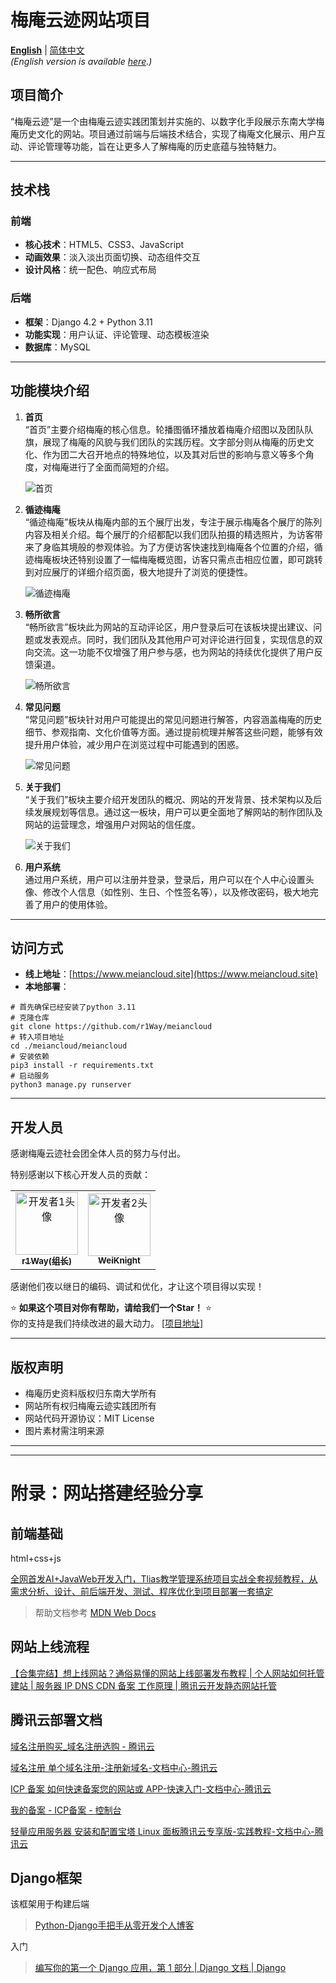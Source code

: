 # 梅庵云迹网站项目
[**English**](README.md) | [简体中文](#)  
*(English version is available [here](README.md).)*

## 项目简介
“梅庵云迹”是一个由梅庵云迹实践团策划并实施的、以数字化手段展示东南大学梅庵历史文化的网站。项目通过前端与后端技术结合，实现了梅庵文化展示、用户互动、评论管理等功能，旨在让更多人了解梅庵的历史底蕴与独特魅力。

---

## 技术栈
### 前端
- **核心技术**：HTML5、CSS3、JavaScript
- **动画效果**：淡入淡出页面切换、动态组件交互
- **设计风格**：统一配色、响应式布局

### 后端
- **框架**：Django 4.2 + Python 3.11
- **功能实现**：用户认证、评论管理、动态模板渲染
- **数据库**：MySQL

---

## 功能模块介绍
1. **首页**  
   “首页”主要介绍梅庵的核心信息。轮播图循环播放着梅庵介绍图以及团队队旗，展现了梅庵的风貌与我们团队的实践历程。文字部分则从梅庵的历史文化、作为团二大召开地点的特殊地位，以及其对后世的影响与意义等多个角度，对梅庵进行了全面而简短的介绍。

   ![首页](figs/main.png)

2. **循迹梅庵**  
   “循迹梅庵”板块从梅庵内部的五个展厅出发，专注于展示梅庵各个展厅的陈列内容及相关介绍。每个展厅的介绍都配以我们团队拍摄的精选照片，为访客带来了身临其境般的参观体验。为了方便访客快速找到梅庵各个位置的介绍，循迹梅庵板块还特别设置了一幅梅庵概览图，访客只需点击相应位置，即可跳转到对应展厅的详细介绍页面，极大地提升了浏览的便捷性。

   ![循迹梅庵](figs/xjma.png)

3. **畅所欲言**  
   “畅所欲言”板块此为网站的互动评论区，用户登录后可在该板块提出建议、问题或发表观点。同时，我们团队及其他用户可对评论进行回复，实现信息的双向交流。这一功能不仅增强了用户参与感，也为网站的持续优化提供了用户反馈渠道。

   ![畅所欲言](figs/csyy.png)

4. **常见问题**  
    “常见问题”板块针对用户可能提出的常见问题进行解答，内容涵盖梅庵的历史细节、参观指南、文化价值等方面。通过提前梳理并解答这些问题，能够有效提升用户体验，减少用户在浏览过程中可能遇到的困惑。 

    ![常见问题](figs/cjwt.png) 

5. **关于我们**  
   “关于我们”板块主要介绍开发团队的概况、网站的开发背景、技术架构以及后续发展规划等信息。通过这一板块，用户可以更全面地了解网站的制作团队及网站的运营理念，增强用户对网站的信任度。

   ![关于我们](figs/about.png)

6. **用户系统**  
   通过用户系统，用户可以注册并登录，登录后，用户可以在个人中心设置头像、修改个人信息（如性别、生日、个性签名等），以及修改密码，极大地完善了用户的使用体验。

---

## 访问方式
- **线上地址**：[https://www.meiancloud.site](https://www.meiancloud.site)  
- **本地部署**：
```shell
# 首先确保已经安装了python 3.11
# 克隆仓库
git clone https://github.com/r1Way/meiancloud
# 转入项目地址
cd ./meiancloud/meiancloud
# 安装依赖
pip3 install -r requirements.txt
# 启动服务
python3 manage.py runserver
```  
---
## 开发人员
感谢梅庵云迹社会团全体人员的努力与付出。

特别感谢以下核心开发人员的贡献：

<table>
  <tr>
    <td align="center">
      <a href="https://github.com/r1Way">
        <img src="https://avatars.githubusercontent.com/r1Way" width="100px;" alt="开发者1头像"/>
        <br />
        <sub><b>r1Way(组长)</b></sub>
      </a>
    </td>
    <td align="center">
      <a href="https://github.com/WeiKnight0">
        <img src="https://avatars.githubusercontent.com/weiknight0" width="100px;" alt="开发者2头像"/>
        <br />
        <sub><b>WeiKnight</b></sub>
      </a>
    </td>
  </tr>
</table>

感谢他们夜以继日的编码、调试和优化，才让这个项目得以实现！

⭐ **如果这个项目对你有帮助，请给我们一个Star！** ⭐  
你的支持是我们持续改进的最大动力。 [[项目地址]](https://github.com/r1Way/meiancloud)


---

## 版权声明
- 梅庵历史资料版权归东南大学所有
- 网站所有权归梅庵云迹实践团所有
- 网站代码开源协议：MIT License
- 图片素材需注明来源

---
---
# 附录：网站搭建经验分享 
<!-- 
# 梅庵云迹网站

[网站链接www.meiancloud.site](https://meiancloud.site/)

## 项目地址

[r1Way/meian_web: meiancloud](https://github.com/r1Way/meian_web) -->

## 前端基础

html+css+js

[全网首发AI+JavaWeb开发入门，Tlias教学管理系统项目实战全套视频教程，从需求分析、设计、前后端开发、测试、程序优化到项目部署一套搞定](https://www.bilibili.com/video/BV1yGydYEE3H?vd_source=ec4e4974e1b56ed330afdb6c6ead1501)

> 帮助文档参考 [MDN Web Docs](https://developer.mozilla.org/zh-CN/) 

## 网站上线流程

[【合集完结】想上线网站？通俗易懂的网站上线部署发布教程 | 个人网站如何托管建站 | 服务器 IP DNS CDN 备案 工作原理 | 腾讯云开发静态网站托管](https://www.bilibili.com/video/BV18a4y1Y7e9?p=6&vd_source=ec4e4974e1b56ed330afdb6c6ead1501)

## 腾讯云部署文档

[域名注册购买_域名注册选购 - 腾讯云](https://buy.cloud.tencent.com/domain)

[域名注册 单个域名注册-注册新域名-文档中心-腾讯云](https://cloud.tencent.com/document/product/242/9595)

[ICP 备案 如何快速备案您的网站或 APP-快速入门-文档中心-腾讯云](https://cloud.tencent.com/document/product/243/39038)

[我的备案 - ICP备案 - 控制台](https://console.cloud.tencent.com/beian/manage/material)

[轻量应用服务器 安装和配置宝塔 Linux 面板腾讯云专享版-实践教程-文档中心-腾讯云](https://cloud.tencent.com/document/product/1207/54078)

## Django框架

该框架用于构建后端

>  [Python-Django手把手从零开发个人博客](https://www.bilibili.com/video/BV1iU4y1A7MH?vd_source=ec4e4974e1b56ed330afdb6c6ead1501)

入门

>  [编写你的第一个 Django 应用，第 1 部分 | Django 文档 | Django](https://docs.djangoproject.com/zh-hans/5.1/intro/tutorial01/)
